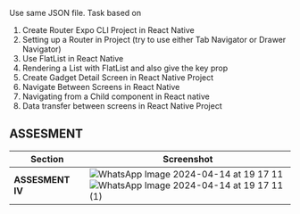 Use same JSON file.
Task based on
1. Create Router Expo CLI Project in React Native
2. Setting up a Router in Project (try to use either Tab Navigator or Drawer Navigator)
3. Use FlatList in React Native 
4. Rendering a List with FlatList and also give the key prop
5. Create Gadget Detail Screen in React Native Project
6. Navigate Between Screens in React Native 
7. Navigating from a Child component in React native
8. Data transfer between screens in React Native Project

## ASSESMENT 
| Section            | Screenshot                                                                                                  |
|---------------------|-------------------------------------------------------------------------------------------------------------|
| **ASSESMENT IV**   | ![WhatsApp Image 2024-04-14 at 19 17 11](https://github.com/SoparkarSharvari/MoviesNative/assets/116560487/8e9ec25d-747d-4fa9-a058-e338ab62ddfc)<br>![WhatsApp Image 2024-04-14 at 19 17 11 (1)](https://github.com/SoparkarSharvari/MoviesNative/assets/116560487/814c55a4-7f00-45e5-89f6-eeeb8f7b722f)|
